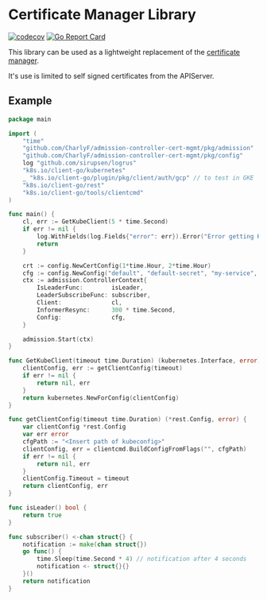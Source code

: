 # Certificate Manager Library

[![codecov](https://codecov.io/gh/CharlyF/admission-controller-cert-mgmt/branch/main/graph/badge.svg)](https://codecov.io/gh/CharlyF/admission-controller-cert-mgmt)
[![Go Report Card](https://goreportcard.com/badge/github.com/CharlyF/admission-controller-cert-mgmt)](https://goreportcard.com/report/github.com/CharlyF/admission-controller-cert-mgmt)



This library can be used as a lightweight replacement of the [certificate manager](https://cert-manager.io/).

It's use is limited to self signed certificates from the APIServer.

## Example

```go
package main

import (
	"time"
	"github.com/CharlyF/admission-controller-cert-mgmt/pkg/admission"
	"github.com/CharlyF/admission-controller-cert-mgmt/pkg/config"
	log "github.com/sirupsen/logrus"
	"k8s.io/client-go/kubernetes"
	_ "k8s.io/client-go/plugin/pkg/client/auth/gcp" // to test in GKE
	"k8s.io/client-go/rest"
	"k8s.io/client-go/tools/clientcmd"
)

func main() {
	cl, err := GetKubeClient(5 * time.Second)
	if err != nil {
		log.WithFields(log.Fields{"error": err}).Error("Error getting Kubernetes client")
		return
	}

	crt := config.NewCertConfig(1*time.Hour, 2*time.Hour)
	cfg := config.NewConfig("default", "default-secret", "my-service", crt)
	ctx := admission.ControllerContext{
		IsLeaderFunc:        isLeader,
		LeaderSubscribeFunc: subscriber,
		Client:              cl,
		InformerResync:      300 * time.Second,
		Config:              cfg,
	}

	admission.Start(ctx)
}

func GetKubeClient(timeout time.Duration) (kubernetes.Interface, error) {
	clientConfig, err := getClientConfig(timeout)
	if err != nil {
		return nil, err
	}
	return kubernetes.NewForConfig(clientConfig)
}

func getClientConfig(timeout time.Duration) (*rest.Config, error) {
	var clientConfig *rest.Config
	var err error
	cfgPath := "<Insert path of kubeconfig>"
	clientConfig, err = clientcmd.BuildConfigFromFlags("", cfgPath)
	if err != nil {
		return nil, err
	}
	clientConfig.Timeout = timeout
	return clientConfig, err
}

func isLeader() bool {
	return true
}

func subscriber() <-chan struct{} {
	notification := make(chan struct{})
	go func() {
		time.Sleep(time.Second * 4) // notification after 4 seconds
		notification <- struct{}{}
	}()
	return notification
}
```